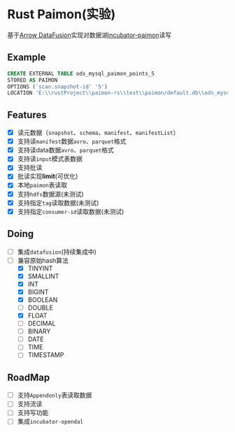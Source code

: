# Rust Paimon(实验)

基于[Arrow DataFusion](https://github.com/apache/arrow-datafusion)实现对数据湖[incubator-paimon](https://github.com/apache/incubator-paimon)读写

## Example

```sql
CREATE EXTERNAL TABLE ods_mysql_paimon_points_5 
STORED AS PAIMON 
OPTIONS ('scan.snapshot-id' '5') 
LOCATION 'E:\\rustProject\\paimon-rs\\test\\paimon/default.db\\ods_mysql_paimon_points_5'
```

## Features

- [x] 读元数据（`snapshot`、`schema`、`manifest`、`manifestList`）
- [x] 支持读`manifest`数据`avro`、`parquet`格式
- [x] 支持读data数据`avro`、`parquet`格式
- [x] 支持读`input`模式表数据
- [x] 支持批读
- [x] 批读实现**limit**(可优化)
- [x] 本地`paimon`表读取
- [x] 支持`hdfs`数据源(未测试)
- [x] 支持指定`tag`读取数据(未测试)
- [x] 支持指定`consumer-id`读取数据(未测试)

## Doing

- [ ] 集成`datafusion`(持续集成中)
- [ ] 兼容原始hash算法
  - [x] TINYINT
  - [x] SMALLINT
  - [x] INT
  - [x] BIGINT
  - [x] BOOLEAN
  - [ ] DOUBLE
  - [x] FLOAT
  - [ ] DECIMAL
  - [ ] BINARY
  - [ ] DATE
  - [ ] TIME
  - [ ] TIMESTAMP

## RoadMap

- [ ] 支持`Appendonly`表读取数据
- [ ] 支持流读
- [ ] 支持写功能
- [ ] 集成`incubator-opendal`
